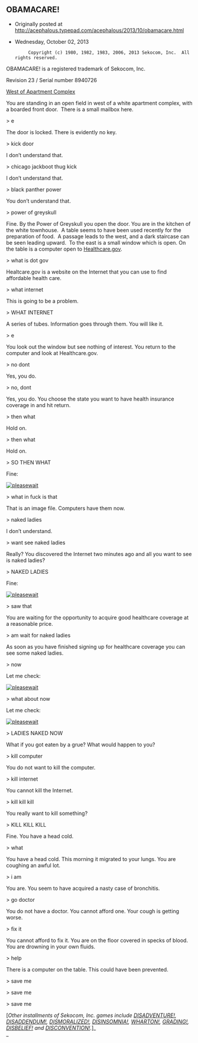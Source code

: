 ## OBAMACARE!

 * Originally posted at http://acephalous.typepad.com/acephalous/2013/10/obamacare.html
 * Wednesday, October 02, 2013



			Copyright (c) 1980, 1982, 1983, 2006, 2013 Sekocom, Inc.  All rights reserved.  

OBAMACARE! is a registered trademark of Sekocom, Inc.  

Revision 23 / Serial number 8940726

[West of Apartment Complex](http://acephalous.typepad.com/zork.jpg)

You are standing in an open field in west of a white apartment 
complex, with a boarded front door.  There is a small mailbox here.

&gt; e

The door is locked. There is evidently no key.

&gt; kick door

I don’t understand that.

&gt; chicago jackboot thug kick

I don’t understand that.

&gt; black panther power

You don’t understand that.

&gt; power of greyskull

Fine. By the Power of Greyskull you open the door. You are in the 
kitchen of the white townhouse.  A table seems to have been used 
recently for the preparation of food.  A passage leads to the west, and a
 dark staircase can be seen leading upward.  To the east is a small 
window which is open. On the table is a computer open to [Healthcare.gov](https://www.healthcare.gov/).

&gt; what is dot gov

Healtcare.gov is a website on the Internet that you can use to find affordable health care.

&gt; what internet

This is going to be a problem.

&gt; WHAT INTERNET

A series of tubes. Information goes through them. You will like it.

&gt; e

You look out the window but see nothing of interest. You return to the computer and look at Healthcare.gov.

&gt; no dont

Yes, you do.

&gt; no, dont

Yes, you do. You choose the state you want to have health insurance coverage in and hit return.

&gt; then what

Hold on.

&gt; then what

Hold on.

&gt; SO THEN WHAT

Fine:

[![pleasewait](http://www.lawyersgunsmoneyblog.com/wp-content/uploads/2013/10/pleasewait.jpg "pleasewait")](http://www.lawyersgunsmoneyblog.com/wp-content/uploads/2013/10/pleasewait.jpg)

&gt; what in fuck is that

That is an image file. Computers have them now.

&gt; naked ladies

I don’t understand.

&gt; want see naked ladies

Really? You discovered the Internet two minutes ago and all you want to see is naked ladies?

&gt; NAKED LADIES

Fine:

[![pleasewait](http://www.lawyersgunsmoneyblog.com/wp-content/uploads/2013/10/pleasewait.jpg "pleasewait")](http://www.lawyersgunsmoneyblog.com/wp-content/uploads/2013/10/pleasewait.jpg)

&gt; saw that

You are waiting for the opportunity to acquire good healthcare coverage at a reasonable price.

&gt; am wait for naked ladies

As soon as you have finished signing up for healthcare coverage you can see some naked ladies.

&gt; now

Let me check:

[![pleasewait](http://www.lawyersgunsmoneyblog.com/wp-content/uploads/2013/10/pleasewait.jpg "pleasewait")](http://www.lawyersgunsmoneyblog.com/wp-content/uploads/2013/10/pleasewait.jpg)

&gt; what about now

Let me check:

[![pleasewait](http://www.lawyersgunsmoneyblog.com/wp-content/uploads/2013/10/pleasewait.jpg "pleasewait")](http://www.lawyersgunsmoneyblog.com/wp-content/uploads/2013/10/pleasewait.jpg)

&gt; LADIES NAKED NOW

What if you got eaten by a grue? What would happen to you?

&gt; kill computer

You do not want to kill the computer.

&gt; kill internet

You cannot kill the Internet.

&gt; kill kill kill

You really want to kill something?

&gt; KILL KILL KILL

Fine. You have a head cold.

&gt; what

You have a head cold. This morning it migrated to your lungs. You are coughing an awful lot.

&gt; i am

You are. You seem to have acquired a nasty case of bronchitis.

&gt; go doctor

You do not have a doctor. You cannot afford one. Your cough is getting worse.

&gt; fix it

You cannot afford to fix it. You are on the floor covered in specks of blood. You are drowning in your own fluids.

&gt; help

There is a computer on the table. This could have been prevented.

&gt; save me

&gt; save me

&gt; save me

[_Other installments of Sekocom, Inc. games include [DISADVENTURE!](http://acephalous.typepad.com/acephalous/2006/04/disadventure.html), [DISADDENDUM!](http://acephalous.typepad.com/acephalous/2006/04/disaddendum.html), [DISMORALIZED!](http://acephalous.typepad.com/acephalous/2006/04/dismoralized.html), [DISINSOMNIA!](http://acephalous.typepad.com/acephalous/2006/08/disinsomnia.html), [WHARTON!](http://acephalous.typepad.com/acephalous/2007/06/wharton.html), [GRADING!](http://acephalous.typepad.com/acephalous/2009/03/grading.html), [DISBELIEF!](http://acephalous.typepad.com/acephalous/2012/06/disbelief.html) and [DISCONVENTION!](http://acephalous.typepad.com/acephalous/2012/09/disconvention.html)._]_  
_ 

		
